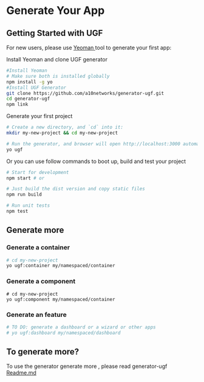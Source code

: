 # Generate Your App

## Getting Started with UGF

For new users, please use [Yeoman ](https://yeoman.io/)tool to generate your first app:

Install Yeoman and clone UGF generator

```bash
#Install Yeoman
# Make sure both is installed globally
npm install -g yo
#Install UGF Generator
git clone https://github.com/a10networks/generator-ugf.git
cd generator-ugf
npm link
```

Generate your first project

```bash
# Create a new directory, and `cd` into it:
mkdir my-new-project && cd my-new-project

# Run the generator, and browser will open http://localhost:3000 automatically
yo ugf
```

Or you can use follow commands to boot up, build and test your project

```bash
# Start for development
npm start # or

# Just build the dist version and copy static files
npm run build

# Run unit tests
npm test
```

## Generate more

### Generate a container

```bash
# cd my-new-project
yo ugf:container my/namespaced/container
```

### Generate a component

```text
# cd my-new-project
yo ugf:component my/namespaced/container
```

### Generate an feature

```bash
# TO DO: generate a dashboard or a wizard or other apps
# yo ugf:dashboard my/namespaced/dashboard
```

## To generate more?

To use the generator generate more , please read generator-ugf [Readme.md ](https://github.com/a10networks/generator-ugf)



